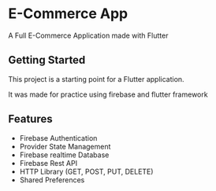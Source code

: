 # E-Commerce App

A Full E-Commerce Application made with Flutter

## Getting Started

This project is a starting point for a Flutter application.

It was made for practice using firebase and flutter framework

## Features
- Firebase Authentication
- Provider State Management
- Firebase realtime Database
- Firebase Rest API
- HTTP Library (GET, POST, PUT, DELETE)
- Shared Preferences
